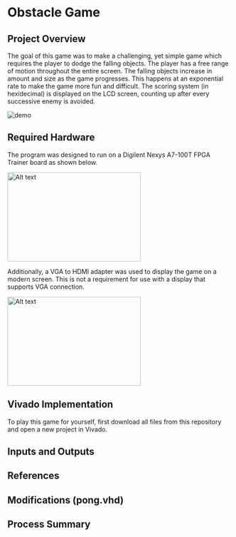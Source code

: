 # Obstacle Game
## Project Overview
The goal of this game was to make a challenging, yet simple game which requires the player to dodge the falling objects. The player has a free range of motion throughout the entire screen. The falling objects increase in amount and size as the game progresses. This happens at an exponential rate to make the game more fun and difficult. The scoring system (in hexidecimal) is displayed on the LCD screen, counting up after every successive enemy is avoided.

![demo](https://media0.giphy.com/media/v1.Y2lkPTc5MGI3NjExdWVnZzY4MHp1b24zbG11cmQzbjhhdjN6cjQ3am1ya2cxNGwza2ZnNCZlcD12MV9pbnRlcm5hbF9naWZfYnlfaWQmY3Q9Zw/MB6GcYacS74jb47K8v/giphy.gif)

## Required Hardware 
The program was designed to run on a Digilent Nexys A7-100T FPGA Trainer board as shown below. 

<img src="https://cdn11.bigcommerce.com/s-7gavg/images/stencil/1280w/products/629/5235/NexysA7-obl-600__85101.1670975737.jpg" alt="Alt text" width="300" height="200">

Additionally, a VGA to HDMI adapter was used to display the game on a modern screen. This is not a requirement for use with a display that supports VGA connection. 

<img src="https://m.media-amazon.com/images/I/61Jlht0rihL._AC_UF894,1000_QL80_.jpg" alt="Alt text" width="300" height="200">

## Vivado Implementation

To play this game for yourself, first download all files from this repository and open a new project in Vivado. 

## Inputs and Outputs
## References
## Modifications (pong.vhd)
## Process Summary

